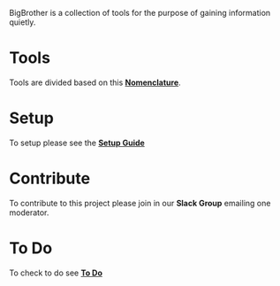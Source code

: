 BigBrother is a collection of tools for the purpose of gaining information quietly.

# Tools
Tools are divided based on this [**Nomenclature**](nomenclature.md).

# Setup
To setup please see the [**Setup Guide**](how-to-setup.md)

# Contribute
To contribute to this project please join in our **Slack Group** emailing one moderator.

# To Do
To check to do see [**To Do**](to-do.md)
